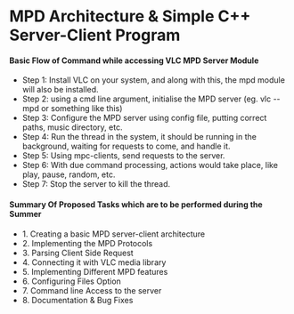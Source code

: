 MPD Architecture & Simple C++ Server-Client Program
===================================================

#### Basic Flow of Command while accessing VLC MPD Server Module

*   Step 1: Install VLC on your system, and along with this, the mpd module will also be installed.
*   Step 2: using a cmd line argument, initialise the MPD server (eg. vlc --mpd or something like this)
*   Step 3: Configure the MPD server using config file, putting correct paths, music directory, etc.
*   Step 4: Run the thread in the system, it should be running in the background, waiting for requests to come, and handle it.
*   Step 5: Using mpc-clients, send requests to the server.
*   Step 6: With due command processing, actions would take place, like play, pause, random, etc.
*   Step 7: Stop the server to kill the thread.

#### Summary Of Proposed Tasks which are to be performed during the Summer

*   1\. Creating a basic MPD server-client architecture
*   2\. Implementing the MPD Protocols
*   3\. Parsing Client Side Request
*   4\. Connecting it with VLC media library
*   5\. Implementing Different MPD features
*   6\. Configuring Files Option
*   7\. Command line Access to the server
*   8\. Documentation & Bug Fixes